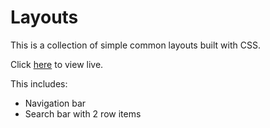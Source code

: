 # Layouts

This is a collection of simple common layouts built with CSS.

Click [here](https://www.google.com) to view live.

This includes:
- Navigation bar
- Search bar with 2 row items
